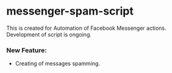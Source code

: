 # messenger-spam-script
This is created for Automation of Facebook Messenger actions.
Development of script is ongoing.
### New Feature:
- Creating of messages spamming.
